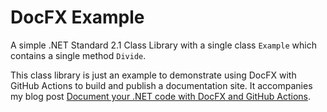 # DocFX Example

A simple .NET Standard 2.1 Class Library with a single class `Example` which contains a single method `Divide`.

This class library is just an example to demonstrate using DocFX with GitHub Actions to build and publish a documentation site. It accompanies my blog post [Document your .NET code with DocFX and GitHub Actions](https://blog.taranissoftware.com/document-your-net-code-with-docfx-and-github-actions).
